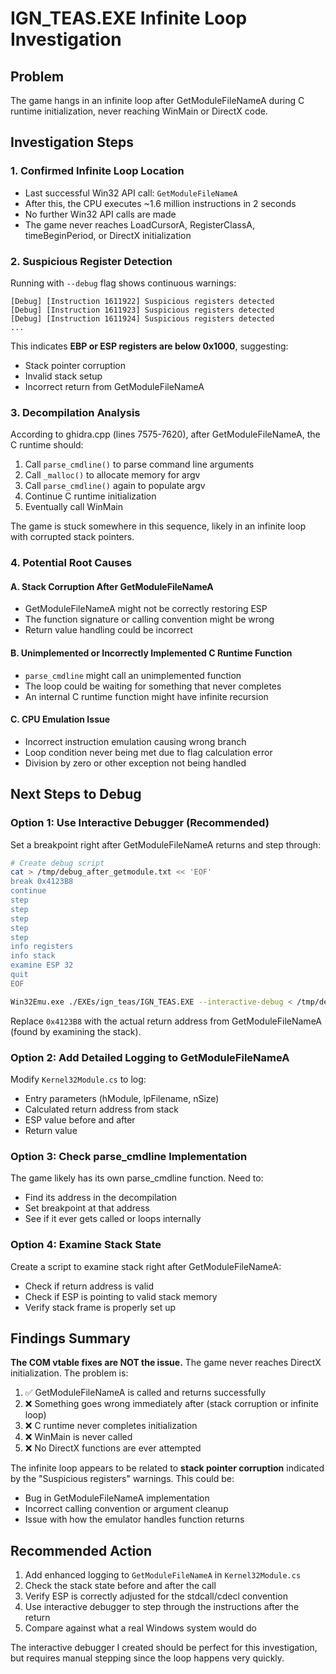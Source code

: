 # IGN_TEAS.EXE Infinite Loop Investigation

## Problem
The game hangs in an infinite loop after GetModuleFileNameA during C runtime initialization, never reaching WinMain or DirectX code.

## Investigation Steps

### 1. Confirmed Infinite Loop Location
- Last successful Win32 API call: `GetModuleFileNameA`  
- After this, the CPU executes ~1.6 million instructions in 2 seconds
- No further Win32 API calls are made
- The game never reaches LoadCursorA, RegisterClassA, timeBeginPeriod, or DirectX initialization

### 2. Suspicious Register Detection
Running with `--debug` flag shows continuous warnings:
```
[Debug] [Instruction 1611922] Suspicious registers detected
[Debug] [Instruction 1611923] Suspicious registers detected
[Debug] [Instruction 1611924] Suspicious registers detected
...
```

This indicates **EBP or ESP registers are below 0x1000**, suggesting:
- Stack pointer corruption
- Invalid stack setup
- Incorrect return from GetModuleFileNameA

### 3. Decompilation Analysis
According to ghidra.cpp (lines 7575-7620), after GetModuleFileNameA, the C runtime should:

1. Call `parse_cmdline()` to parse command line arguments
2. Call `_malloc()` to allocate memory for argv
3. Call `parse_cmdline()` again to populate argv
4. Continue C runtime initialization
5. Eventually call WinMain

The game is stuck somewhere in this sequence, likely in an infinite loop with corrupted stack pointers.

### 4. Potential Root Causes

#### A. Stack Corruption After GetModuleFileNameA
- GetModuleFileNameA might not be correctly restoring ESP
- The function signature or calling convention might be wrong
- Return value handling could be incorrect

#### B. Unimplemented or Incorrectly Implemented C Runtime Function
- `parse_cmdline` might call an unimplemented function
- The loop could be waiting for something that never completes
- An internal C runtime function might have infinite recursion

#### C. CPU Emulation Issue
- Incorrect instruction emulation causing wrong branch
- Loop condition never being met due to flag calculation error
- Division by zero or other exception not being handled

## Next Steps to Debug

### Option 1: Use Interactive Debugger (Recommended)
Set a breakpoint right after GetModuleFileNameA returns and step through:

```bash
# Create debug script
cat > /tmp/debug_after_getmodule.txt << 'EOF'
break 0x4123B8
continue
step
step
step
step
step
info registers
info stack
examine ESP 32
quit
EOF

Win32Emu.exe ./EXEs/ign_teas/IGN_TEAS.EXE --interactive-debug < /tmp/debug_after_getmodule.txt
```

Replace `0x4123B8` with the actual return address from GetModuleFileNameA (found by examining the stack).

### Option 2: Add Detailed Logging to GetModuleFileNameA
Modify `Kernel32Module.cs` to log:
- Entry parameters (hModule, lpFilename, nSize)
- Calculated return address from stack
- ESP value before and after
- Return value

### Option 3: Check parse_cmdline Implementation
The game likely has its own parse_cmdline function. Need to:
- Find its address in the decompilation
- Set breakpoint at that address
- See if it ever gets called or loops internally

### Option 4: Examine Stack State
Create a script to examine stack right after GetModuleFileNameA:
- Check if return address is valid
- Check if ESP is pointing to valid stack memory
- Verify stack frame is properly set up

## Findings Summary

**The COM vtable fixes are NOT the issue.** The game never reaches DirectX initialization. The problem is:

1. ✅ GetModuleFileNameA is called and returns successfully
2. ❌ Something goes wrong immediately after (stack corruption or infinite loop)
3. ❌ C runtime never completes initialization
4. ❌ WinMain is never called
5. ❌ No DirectX functions are ever attempted

The infinite loop appears to be related to **stack pointer corruption** indicated by the "Suspicious registers" warnings. This could be:
- Bug in GetModuleFileNameA implementation
- Incorrect calling convention or argument cleanup
- Issue with how the emulator handles function returns

## Recommended Action

1. Add enhanced logging to `GetModuleFileNameA` in `Kernel32Module.cs`
2. Check the stack state before and after the call
3. Verify ESP is correctly adjusted for the stdcall/cdecl convention
4. Use interactive debugger to step through the instructions after the return
5. Compare against what a real Windows system would do

The interactive debugger I created should be perfect for this investigation, but requires manual stepping since the loop happens very quickly.
